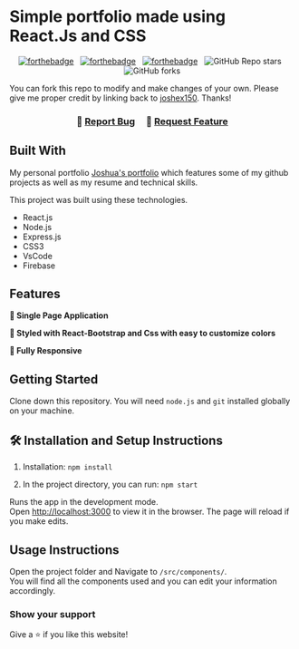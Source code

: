 # Simple portfolio made using React.Js and CSS

<center>

[![forthebadge](https://forthebadge.com/images/badges/built-with-love.svg)](https://forthebadge.com) &nbsp;
[![forthebadge](https://forthebadge.com/images/badges/made-with-javascript.svg)](https://forthebadge.com) &nbsp;
[![forthebadge](https://forthebadge.com/images/badges/open-source.svg)](https://forthebadge.com) &nbsp;
![GitHub Repo stars](https://img.shields.io/github/stars/joshex150/Portfolio?color=red&logo=github&style=for-the-badge) &nbsp;
![GitHub forks](https://img.shields.io/github/forks/joshex150/Portfolio?color=red&logo=github&style=for-the-badge)

</center>

You can fork this repo to modify and make changes of your own. Please give me proper credit by linking back to [joshex150](https://github.com/Joshex150/Portfolio). Thanks!

<h3 align="center">
    🔹
    <a href="https://github.com/joshex150/Portfolio/issues">Report Bug</a> &nbsp; &nbsp;
    🔹
    <a href="https://github.com/joshex150/Portfolio/issues">Request Feature</a>
</h3>

## Built With

My personal portfolio <a href="http://Josh-folio.web.app/" target="_blank">Joshua's portfolio</a> which features some of my github projects as well as my resume and technical skills.<br/>

This project was built using these technologies.

- React.js
- Node.js
- Express.js
- CSS3
- VsCode
- Firebase

## Features

**📄 Single Page Application**

**🎨 Styled with React-Bootstrap and Css with easy to customize colors**

**📱 Fully Responsive**

## Getting Started

Clone down this repository. You will need `node.js` and `git` installed globally on your machine.

## 🛠 Installation and Setup Instructions

1. Installation: `npm install`

2. In the project directory, you can run: `npm start`

Runs the app in the development mode.\
Open [http://localhost:3000](http://localhost:3000) to view it in the browser.
The page will reload if you make edits.

## Usage Instructions

Open the project folder and Navigate to `/src/components/`. <br/>
You will find all the components used and you can edit your information accordingly.

### Show your support

Give a ⭐ if you like this website!
